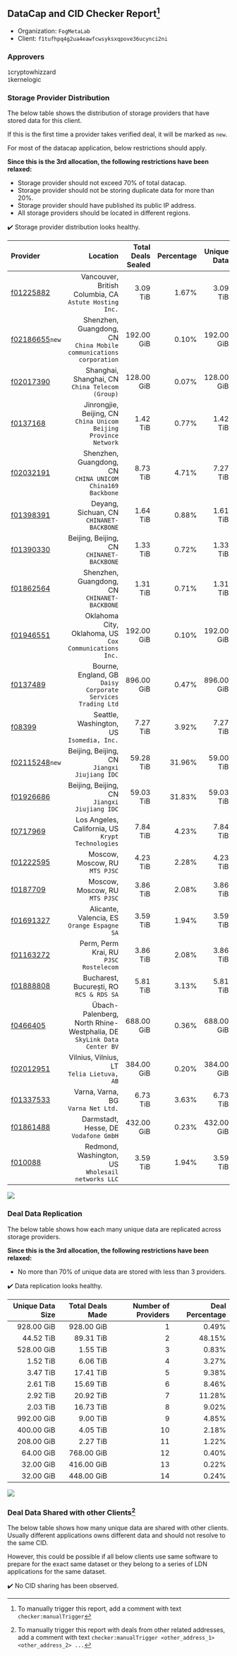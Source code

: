 ## DataCap and CID Checker Report[^1]
 - Organization: `FogMetaLab`
 - Client: `f1tufhpq4g2ua4eawfcwsyksxqpove36ucynci2ni`
### Approvers
`1`cryptowhizzard<br/>`1`kernelogic

### Storage Provider Distribution
The below table shows the distribution of storage providers that have stored data for this client.

If this is the first time a provider takes verified deal, it will be marked as `new`.

For most of the datacap application, below restrictions should apply.

**Since this is the 3rd allocation, the following restrictions have been relaxed:**
 - Storage provider should not exceed 70% of total datacap.
 - Storage provider should not be storing duplicate data for more than 20%.
 - Storage provider should have published its public IP address.
 - All storage providers should be located in different regions.

✔️ Storage provider distribution looks healthy.

| Provider                                                    |                                                                 Location | Total Deals Sealed | Percentage | Unique Data | Duplicate Deals |
| :---------------------------------------------------------- | -----------------------------------------------------------------------: | -----------------: | ---------: | ----------: | --------------: |
| [f01225882](https://filfox.info/en/address/f01225882)       |                Vancouver, British Columbia, CA<br/>`Astute Hosting Inc.` |           3.09 TiB |      1.67% |    3.09 TiB |           0.00% |
| [f02186655](https://filfox.info/en/address/f02186655)`new`  |    Shenzhen, Guangdong, CN<br/>`China Mobile communications corporation` |         192.00 GiB |      0.10% |  192.00 GiB |           0.00% |
| [f02017390](https://filfox.info/en/address/f02017390)       |                       Shanghai, Shanghai, CN<br/>`China Telecom (Group)` |         128.00 GiB |      0.07% |  128.00 GiB |           0.00% |
| [f0137168](https://filfox.info/en/address/f0137168)         |      Jinrongjie, Beijing, CN<br/>`China Unicom Beijing Province Network` |           1.42 TiB |      0.77% |    1.42 TiB |           0.00% |
| [f02032191](https://filfox.info/en/address/f02032191)       |             Shenzhen, Guangdong, CN<br/>`CHINA UNICOM China169 Backbone` |           8.73 TiB |      4.71% |    7.27 TiB |          16.82% |
| [f01398391](https://filfox.info/en/address/f01398391)       |                              Deyang, Sichuan, CN<br/>`CHINANET-BACKBONE` |           1.64 TiB |      0.88% |    1.61 TiB |           1.90% |
| [f01390330](https://filfox.info/en/address/f01390330)       |                             Beijing, Beijing, CN<br/>`CHINANET-BACKBONE` |           1.33 TiB |      0.72% |    1.33 TiB |           0.00% |
| [f01862564](https://filfox.info/en/address/f01862564)       |                          Shenzhen, Guangdong, CN<br/>`CHINANET-BACKBONE` |           1.31 TiB |      0.71% |    1.31 TiB |           0.00% |
| [f01946551](https://filfox.info/en/address/f01946551)       |                Oklahoma City, Oklahoma, US<br/>`Cox Communications Inc.` |         192.00 GiB |      0.10% |  192.00 GiB |           0.00% |
| [f0137489](https://filfox.info/en/address/f0137489)         |           Bourne, England, GB<br/>`Daisy Corporate Services Trading Ltd` |         896.00 GiB |      0.47% |  896.00 GiB |           0.00% |
| [f08399](https://filfox.info/en/address/f08399)             |                             Seattle, Washington, US<br/>`Isomedia, Inc.` |           7.27 TiB |      3.92% |    7.27 TiB |           0.00% |
| [f02115248](https://filfox.info/en/address/f02115248)`new`  |                          Beijing, Beijing, CN<br/>`Jiangxi Jiujiang IDC` |          59.28 TiB |     31.96% |   59.00 TiB |           0.47% |
| [f01926686](https://filfox.info/en/address/f01926686)       |                          Beijing, Beijing, CN<br/>`Jiangxi Jiujiang IDC` |          59.03 TiB |     31.83% |   59.03 TiB |           0.00% |
| [f0717969](https://filfox.info/en/address/f0717969)         |                     Los Angeles, California, US<br/>`Krypt Technologies` |           7.84 TiB |      4.23% |    7.84 TiB |           0.00% |
| [f01222595](https://filfox.info/en/address/f01222595)       |                                        Moscow, Moscow, RU<br/>`MTS PJSC` |           4.23 TiB |      2.28% |    4.23 TiB |           0.00% |
| [f0187709](https://filfox.info/en/address/f0187709)         |                                        Moscow, Moscow, RU<br/>`MTS PJSC` |           3.86 TiB |      2.08% |    3.86 TiB |           0.00% |
| [f01691327](https://filfox.info/en/address/f01691327)       |                           Alicante, Valencia, ES<br/>`Orange Espagne SA` |           3.59 TiB |      1.94% |    3.59 TiB |           0.00% |
| [f01163272](https://filfox.info/en/address/f01163272)       |                                Perm, Perm Krai, RU<br/>`PJSC Rostelecom` |           3.86 TiB |      2.08% |    3.86 TiB |           0.00% |
| [f01888808](https://filfox.info/en/address/f01888808)       |                              Bucharest, București, RO<br/>`RCS & RDS SA` |           5.81 TiB |      3.13% |    5.81 TiB |           0.00% |
| [f0466405](https://filfox.info/en/address/f0466405)         | Übach-Palenberg, North Rhine-Westphalia, DE<br/>`SkyLink Data Center BV` |         688.00 GiB |      0.36% |  688.00 GiB |           0.00% |
| [f02012951](https://filfox.info/en/address/f02012951)       |                             Vilnius, Vilnius, LT<br/>`Telia Lietuva, AB` |         384.00 GiB |      0.20% |  384.00 GiB |           0.00% |
| [f01337533](https://filfox.info/en/address/f01337533)       |                                    Varna, Varna, BG<br/>`Varna Net Ltd.` |           6.73 TiB |      3.63% |    6.73 TiB |           0.00% |
| [f01861488](https://filfox.info/en/address/f01861488)       |                                 Darmstadt, Hesse, DE<br/>`Vodafone GmbH` |         432.00 GiB |      0.23% |  432.00 GiB |           0.00% |
| [f010088](https://filfox.info/en/address/f010088)           |                     Redmond, Washington, US<br/>`Wholesail networks LLC` |           3.59 TiB |      1.94% |    3.59 TiB |           0.00% |

<img src="https://raw.githubusercontent.com/data-preservation-programs/filplus-checker-assets/main/filecoin-project/filecoin-plus-large-datasets/issues/1611/1684890800946.png"/>

### Deal Data Replication
The below table shows how each many unique data are replicated across storage providers.


**Since this is the 3rd allocation, the following restrictions have been relaxed:**
- No more than 70% of unique data are stored with less than 3 providers.

✔️ Data replication looks healthy.

| Unique Data Size | Total Deals Made | Number of Providers | Deal Percentage |
| ---------------: | ---------------: | ------------------: | --------------: |
|       928.00 GiB |       928.00 GiB |                   1 |           0.49% |
|        44.52 TiB |        89.31 TiB |                   2 |          48.15% |
|       528.00 GiB |         1.55 TiB |                   3 |           0.83% |
|         1.52 TiB |         6.06 TiB |                   4 |           3.27% |
|         3.47 TiB |        17.41 TiB |                   5 |           9.38% |
|         2.61 TiB |        15.69 TiB |                   6 |           8.46% |
|         2.92 TiB |        20.92 TiB |                   7 |          11.28% |
|         2.03 TiB |        16.73 TiB |                   8 |           9.02% |
|       992.00 GiB |         9.00 TiB |                   9 |           4.85% |
|       400.00 GiB |         4.05 TiB |                  10 |           2.18% |
|       208.00 GiB |         2.27 TiB |                  11 |           1.22% |
|        64.00 GiB |       768.00 GiB |                  12 |           0.40% |
|        32.00 GiB |       416.00 GiB |                  13 |           0.22% |
|        32.00 GiB |       448.00 GiB |                  14 |           0.24% |

<img src="https://raw.githubusercontent.com/data-preservation-programs/filplus-checker-assets/main/filecoin-project/filecoin-plus-large-datasets/issues/1611/1684890801969.png"/>

### Deal Data Shared with other Clients[^3]
The below table shows how many unique data are shared with other clients.
Usually different applications owns different data and should not resolve to the same CID.

However, this could be possible if all below clients use same software to prepare for the exact same dataset or they belong to a series of LDN applications for the same dataset.

✔️ No CID sharing has been observed.

[^1]: To manually trigger this report, add a comment with text `checker:manualTrigger`

[^2]: Deals from those addresses are combined into this report as they are specified with `checker:manualTrigger`

[^3]: To manually trigger this report with deals from other related addresses, add a comment with text `checker:manualTrigger <other_address_1> <other_address_2> ...`

